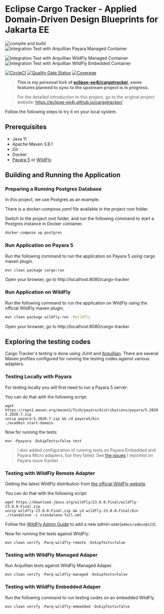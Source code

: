 # Eclipse Cargo Tracker - Applied Domain-Driven Design Blueprints for Jakarta EE

![compile and build](https://github.com/hantsy/cargotracker/workflows/build/badge.svg)
![Integration Test with Arquillian Payara Managed Container](https://github.com/hantsy/cargotracker/workflows/it-with-arq-payara-managed/badge.svg)

![Integration Test with Arquillian WildFly Managed Container](https://github.com/hantsy/cargotracker/workflows/it-with-arq-wildfly-managed/badge.svg)
![Integration Test with Arquillian WildFly Embedded Container](https://github.com/hantsy/cargotracker/workflows/it-with-arq-wildfly-embedded/badge.svg)

[![CircleCI](https://circleci.com/gh/hantsy/cargotracker.svg?style=svg)](https://circleci.com/gh/hantsy/cargotracker)
[![Quality Gate Status](https://sonarcloud.io/api/project_badges/measure?project=hantsy_cargotracker&metric=alert_status)](https://sonarcloud.io/dashboard?id=hantsy_cargotracker)
[![Coverage](https://sonarcloud.io/api/project_badges/measure?project=hantsy_cargotracker&metric=coverage)](https://sonarcloud.io/dashboard?id=hantsy_cargotracker)


> **This is my personal fork of [eclipse-ee4j/cargotracker](https://github.com/eclipse-ee4j/cargotracker), some features planned to sync to the upstream project is in progress.**

> For the detailed introduction to this project, go to the original project website: https://eclipse-ee4j.github.io/cargotracker/.

Follow the following steps to try it on your local system.

## Prerequisites

* Java 11
* Apache Maven 3.8.1
* Git
* Docker
* [Payara 5](https://www.payara.fish/downloads/) or [WildFly](https://www.wildfly.org)

## Building and Running the Application

### Preparing a Running Postgres Database

In this project, we use Postgres as an example.

There is a *docker-compose.yaml* file available in the project root folder.

Switch to the project root folder, and run  the following command to start a Postgres instance in Docker  container.

```bash
docker-compose up postgres
```

### Run Application on Payara 5

Run the following command to run the application on Payara 5 using cargo maven plugin.

```bash
mvn clean package cargo:run
```
Open your browser, go to http://localhost:8080/cargo-tracker

### Run Application on WildFly 

Run the following command to run the application on WildFly  using the official WildFly maven plugin.

```bash
mvn clean package wildfly:run -Pwildfly
```
Open your browser, go to http://localhost:8080/cargo-tracker


## Exploring the testing codes

Cargo Tracker's testing is done using JUnit and [Arquillian](http://arquillian.org/). There are several Maven profiles configured for running the testing codes against various adapters.

### Testing Locally with Payara

For testing locally you will first need to run a Payara 5 server.

You can do that with the following script:

```shell script
wget https://repo1.maven.org/maven2/fish/payara/distributions/payara/5.2020.7/payara-5.2020.7.zip
unzip payara-5.2020.7.zip && cd payara5/bin
./asadmin start-domain
```

Now for running the tests:

```shell script
mvn -Ppayara -DskipTests=false test
```
> I also added configuration of running tests on Payara Embedded and Payara Micro adapters, but they failed. See [the issues](https://github.com/payara/ecosystem-support/issues/created_by/hantsy) I reported on Payara issue tracker.

###  Testing with WildFly Remote Adapter

Getting the latest WildFly distribution from [the official WildFly website](https://www.wildfly.org).

You can do that with the following script:

```shell script
wget https://download.jboss.org/wildfly/23.0.0.Final/wildfly-23.0.0.Final.zip
unzip wildfly-23.0.0.Final.zip && cd wildfly-23.0.0.Final/bin
./standalone -c standalone-full.xml
```

Follow the [WildFly Admin Guide](https://docs.wildfly.org/23/Admin_Guide.html#add-user-utility) to add a new admin user(`admin/admin@123`).

Now for running the tests against WildFly:

```shell script
mvn clean verify -Parq-wildfly-remote -DskipTests=false
```

###  Testing with WildFly Managed Adaper

Run Arquillian tests against WildFly Managed Adaper.

```shell script
mvn clean verify -Parq-wildfly-managed -DskipTests=false
```

###  Testing with WildFly Embedded Adaper

Run the following command to run testing codes on an embedded WildFly.

```shell script
mvn clean verify -Parq-wildfly-embedded -DskipTests=false
```

